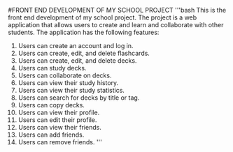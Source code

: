 #FRONT END DEVELOPMENT OF MY SCHOOL PROJECT
'''bash
This is the front end development of my school project. The project is a web application that allows users to create and learn and collaborate with other students. The application has the following features:
1. Users can create an account and log in.
2. Users can create, edit, and delete flashcards.
3. Users can create, edit, and delete decks.
4. Users can study decks.
5. Users can collaborate on decks.
6. Users can view their study history.
7. Users can view their study statistics.
8. Users can search for decks by title or tag.
9. Users can copy decks.
10. Users can view their profile.
11. Users can edit their profile.
12. Users can view their friends.
13. Users can add friends.
14. Users can remove friends.
'''